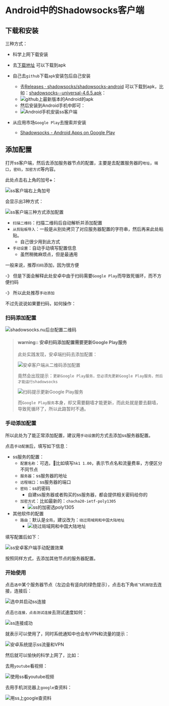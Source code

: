 # Android中的Shadowsocks客户端


## 下载和安装

三种方式：
* 科学上网下载安装
 * 去[下载地址](https://kxsw.cf/guide/ShadowsocksR-3.4.0.8.apk) 可以下载到apk

* 自己去`github`下载`apk`安装包后自己安装
  * 去[Releases · shadowsocks/shadowsocks-android](https://github.com/shadowsocks/shadowsocks-android/releases) 可以下载到apk，比如：[shadowsocks--universal-4.6.5.apk](https://github.com/shadowsocks/shadowsocks-android/releases/download/v4.6.5/shadowsocks--universal-4.6.5.apk)：
  * ![github上最新版本的Android的apk](../../assets/img/github_download_ss_android_apk.png)
  * 然后安装到Android手机中即可：
  * ![Android手机安装ss客户端](../../assets/img/install_ss_android_apk_universal.png)
* 从应用市场`Google Play`去搜索并安装
  * [Shadowsocks - Android Apps on Google Play](https://play.google.com/store/apps/details?id=com.github.shadowsocks)

## 添加配置

打开ss客户端，然后去添加服务器节点的配置，主要是去配置服务器的`地址`，`端口`，`密码`，`加密方式`等内容。


此处点击右上角的加号`➕`：

![ss客户端右上角加号](../../assets/img/ss_client_top_add_button.png)

会显示出3种方式：

![ss客户端三种方式添加配置](../../assets/img/ss_android_3_method_add_config.png)

* `扫描二维码`：扫描二维码后自动解析并添加配置
* `从剪贴板导入`：一般是从别处拷贝了对应服务器配置的字符串，然后再来此处粘贴。
  * 自己很少用到此方式
* `手动设置`：自动手动填写配置信息
  * 虽然稍微麻烦点，但是最通用

一般来说，推荐`扫码`添加，因为很方便

-》 但是下面会解释此处安卓中由于扫码需要`Google Play`而导致死循环，而不方便扫码

-》 所以此处推荐`手动添加`

不过先说说如果要扫码，如何操作：

### 扫码添加配置



![shadowsocks.nu后台配置二维码](../../assets/img/shadowsocks_nu_admin_config_qrcode.png)

> #### warning:: 安卓扫码添加配置需要更新Google Play服务
>
> 此处实践发现，安卓端扫码去添加配置：
> 
> ![安卓客户端从二维码添加配置](../../assets/img/android_ss_client_add_config_from_qrcode.png)
> 
> 竟然会出现提示：`更新Google Play服务，您必须先更新Google Play服务，然后才能运行shadowsocks`
> 
> ![扫码提示更新Google Play服务](../../assets/img/scan_code_notice_update_google_play_service.png)
>
> 而`Google Play服务`本身，却又需要翻墙才能更新，而此处就是要去翻墙，导致死循环了，所以此路暂时不通。

### 手动添加配置

所以此处为了能正常添加配置，建议用`手动设置`的方式去添加ss服务器配置。

点击`手动配置`后，填写如下信息：

* ss服务的配置：
  * `配置名称`：可选，比如填写`hk1 1.00`，表示节点名和流量费率，方便区分不同节点
  * `服务器`：ss服务器的地址
  * `远程端口`：ss服务器的端口
  * `密码`：ss的密码
    * 自建ss服务器或者购买的ss服务器，都会提供相关密码给你的
  * `加密方式`：比如最新的：`chacha20-ietf-poly1305`
    * ![ss的加密选poly1305](../../assets/img/ss_config_encrypt_use_poly1305.png)
* 其他软件的配置
  * `路由`：默认是`全局`，建议改为：`绕过局域网和中国大陆地址`
    * ![绕过局域网和中国大陆地址](../../assets/img/ss_route_bypass_local_and_china_url.png)

填写配置后如下：

![ss安卓客户端手动配置效果](../../assets/img/ss_android_added_config_effect.png)

按照同样方式，去添加其他节点的服务器配置。

### 开始使用

点击`选中`某个服务器节点（左边会有竖向的绿色提示），点击右下角`纸飞机按钮`去连接，连接后：

![选中并启动ss连接](../../assets/img/ss_select_and_click_to_run_start.png)

点击`已连接，点击测试连接`去测试速度如何：

![ss连接成功](../../assets/img/ss_show_connect_ok_and_delay.png)

就表示可以使用了，同时系统通知中也会有VPN和流量的提示：

![安卓系统提示ss流量和VPN](../../assets/img/android_system_notice_ss_traffic.png)

然后就可以愉快的科学上网了，比如：

去用`youtube`看视频：

![使用ss看youtube视频](../../assets/img/android_use_youtube_see_video.png)

去用手机浏览器上`google`查资料：

![用ss上google查资料](../../assets/img/ss_android_browser_google_search.png)
